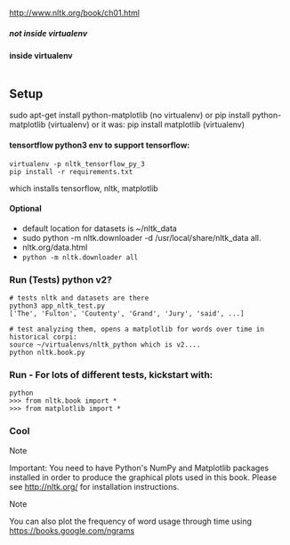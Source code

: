 
http://www.nltk.org/book/ch01.html

##### not inside virtualenv
#### inside virtualenv
```

```

## Setup
sudo apt-get install python-matplotlib (no virtualenv)
or
pip install python-matplotlib (virtualenv)
or it was:
pip install matplotlib (virtualenv)


#### tensortflow python3 env to support tensorflow:
```
virtualenv -p nltk_tensorflow_py_3
pip install -r requirements.txt
```
which installs tensorflow, nltk, matplotlib

#### Optional
- default location for datasets is ~/nltk_data
- sudo python -m nltk.downloader -d /usr/local/share/nltk_data all.
- nltk.org/data.html
- `python -m nltk.downloader all`

### Run (Tests) python v2?
```
# tests nltk and datasets are there
python3 app_nltk_test.py
['The', 'Fulton', 'Coutenty', 'Grand', 'Jury', 'said', ...]

# test analyzing them, opens a matplotlib for words over time in historical corpi:
source ~/virtualenvs/nltk_python which is v2....
python nltk.book.py

```

### Run -  For lots of different tests, kickstart with:
```
python
>>> from nltk.book import *
>>> from matplotlib import *
```


### Cool
Note

Important: You need to have Python's NumPy and Matplotlib packages installed in order to produce the graphical plots used in this book. Please see http://nltk.org/ for installation instructions.

Note

You can also plot the frequency of word usage through time using https://books.google.com/ngrams